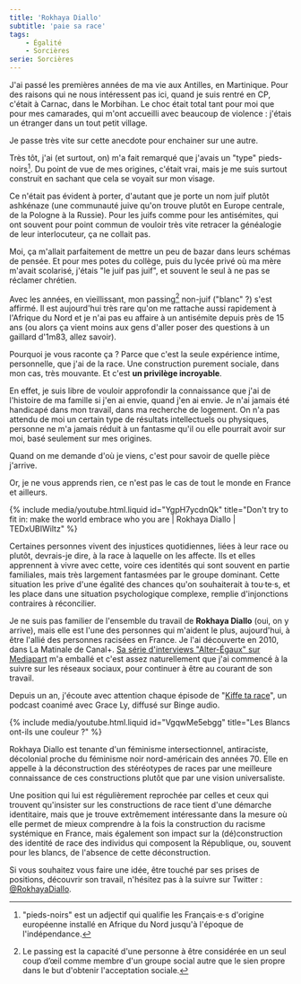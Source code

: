 ```yaml
---
title: 'Rokhaya Diallo'
subtitle: 'paie sa race'
tags:
    - Égalité
    - Sorcières
serie: Sorcières
---
```


J'ai passé les premières années de ma vie aux Antilles, en Martinique. Pour des
raisons qui ne nous intéressent pas ici, quand je suis rentré en CP, c'était à
Carnac, dans le Morbihan. Le choc était total tant pour moi que pour mes
camarades, qui m'ont accueilli avec beaucoup de violence : j'étais un étranger
dans un tout petit village.

Je passe très vite sur cette anecdote pour enchainer sur une autre.

Très tôt, j'ai (et surtout, on) m'a fait remarqué que j'avais un "type"
pieds-noirs[^pn]. Du point de vue de mes origines, c'était vrai, mais je me suis
surtout construit en sachant que cela se voyait sur mon visage.

[^pn]:

    "pieds-noirs" est un adjectif qui qualifie les Français·e·s d'origine
    européenne installé en Afrique du Nord jusqu'à l'époque de l'indépendance.

Ce n'était pas évident à porter, d'autant que je porte un nom juif plutôt
ashkénaze (une communauté juive qu'on trouve plutôt en Europe centrale, de la
Pologne à la Russie). Pour les juifs comme pour les antisémites, qui ont souvent
pour point commun de vouloir très vite retracer la généalogie de leur
interlocuteur, ça ne collait pas.

Moi, ça m'allait parfaitement de mettre un peu de bazar dans leurs schémas de
pensée. Et pour mes potes du collège, puis du lycée privé où ma mère m'avait
scolarisé, j'étais "le juif pas juif", et souvent le seul à ne pas se réclamer
chrétien.

Avec les années, en vieillissant, mon passing[^passing] non-juif ("blanc" ?)
s'est affirmé. Il est aujourd'hui très rare qu'on me rattache aussi rapidement à
l'Afrique du Nord et je n'ai pas eu affaire à un antisémite depuis près de 15
ans (ou alors ça vient moins aux gens d'aller poser des questions à un gaillard
d'1m83, allez savoir).

[^passing]:

    Le passing est la capacité d'une personne à être considérée en un seul coup
    d’œil comme membre d'un groupe social autre que le sien propre dans le but
    d'obtenir l'acceptation sociale.

Pourquoi je vous raconte ça ? Parce que c'est la seule expérience intime,
personnelle, que j'ai de la race. Une construction purement sociale, dans mon
cas, très mouvante. Et c'est **un privilège incroyable**.

En effet, je suis libre de vouloir approfondir la connaissance que j'ai de
l'histoire de ma famille si j'en ai envie, quand j'en ai envie. Je n'ai jamais
été handicapé dans mon travail, dans ma recherche de logement. On n'a pas
attendu de moi un certain type de résultats intellectuels ou physiques, personne
ne m'a jamais réduit à un fantasme qu'il ou elle pourrait avoir sur moi, basé
seulement sur mes origines.

Quand on me demande d'où je viens, c'est pour savoir de quelle pièce j'arrive.

Or, je ne vous apprends rien, ce n'est pas le cas de tout le monde en France et
ailleurs.

{% include media/youtube.html.liquid id="YgpH7ycdnQk" title="Don't try to fit in: make the world embrace who you are | Rokhaya Diallo | TEDxUBIWiltz" %}

Certaines personnes vivent des injustices quotidiennes, liées à leur race ou
plutôt, devrais-je dire, à la race à laquelle on les affecte. Ils et elles
apprennent à vivre avec cette, voire ces identités qui sont souvent en partie
familiales, mais très largement fantasmées par le groupe dominant. Cette
situation les prive d'une égalité des chances qu'on souhaiterait à tou·te·s, et
les place dans une situation psychologique complexe, remplie d'injonctions
contraires à réconcilier.

Je ne suis pas familier de l'ensemble du travail de **Rokhaya Diallo** (oui, on
y arrive), mais elle est l'une des personnes qui m'aident le plus, aujourd'hui,
à être l'allié des personnes racisées en France. Je l'ai découverte en 2010,
dans La Matinale de Canal+.
[Sa série d'interviews "Alter-Égaux" sur Mediapart](https://www.mediapart.fr/studio/videos/emissions/alter-egaux)
m'a emballé et c'est assez naturellement que j'ai commencé à la suivre sur les
réseaux sociaux, pour continuer à être au courant de son travail.

Depuis un an, j'écoute avec attention chaque épisode de
"[Kiffe ta race](https://www.binge.audio/category/kiffetarace/)", un podcast
coanimé avec Grace Ly, diffusé sur Binge audio.

{% include media/youtube.html.liquid id="VgqwMe5ebgg" title="Les Blancs ont-ils une couleur ?" %}

Rokhaya Diallo est tenante d'un féminisme intersectionnel, antiraciste,
décolonial proche du féminisme noir nord-américain des années 70. Elle en
appelle à la déconstruction des stéréotypes de races par une meilleure
connaissance de ces constructions plutôt que par une vision universaliste.

Une position qui lui est régulièrement reprochée par celles et ceux qui trouvent
qu'insister sur les constructions de race tient d'une démarche identitaire, mais
que je trouve extrêmement intéressante dans la mesure où elle permet de mieux
comprendre à la fois la construction du racisme systémique en France, mais
également son impact sur la (dé)construction des identité de race des individus
qui composent la République, ou, souvent pour les blancs, de l'absence de cette
déconstruction.

Si vous souhaitez vous faire une idée, être touché par ses prises de positions,
découvrir son travail, n'hésitez pas à la suivre sur Twitter :
[@RokhayaDiallo](https://twitter.com/RokhayaDiallo).
